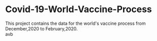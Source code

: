 # Covid-19-World-Vaccine-Process
This project contains  the data for the world's vaccine process from December,2020 to February,2020.  
avb
